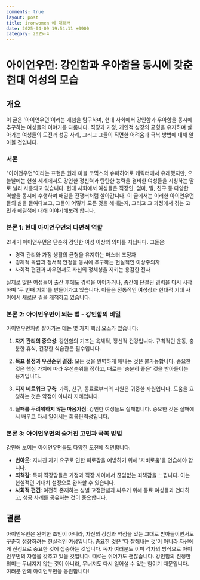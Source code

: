 ```yaml
---
comments: true
layout: post
title: ironwomen 에 대해서
date: 2025-04-09 19:54:11 +0900
category: 2025-4
---
```


# 아이언우먼: 강인함과 우아함을 동시에 갖춘 현대 여성의 모습

## 개요
이 글은 '아이언우먼'이라는 개념을 탐구하며, 현대 사회에서 강인함과 우아함을 동시에 추구하는 여성들의 이야기를 다룹니다. 직장과 가정, 개인적 성장의 균형을 유지하며 살아가는 여성들의 도전과 성공 사례, 그리고 그들이 직면한 어려움과 극복 방법에 대해 알아볼 것입니다.

### 서론
"아이언우먼"이라는 표현은 원래 마블 코믹스의 슈퍼히어로 캐릭터에서 유래했지만, 오늘날에는 현실 세계에서도 강인한 정신력과 탄탄한 능력을 겸비한 여성들을 지칭하는 말로 널리 사용되고 있습니다. 현대 사회에서 여성들은 직장인, 엄마, 딸, 친구 등 다양한 역할을 동시에 수행하며 매일을 전쟁터처럼 살아갑니다. 이 글에서는 이러한 아이언우먼들의 삶을 들여다보고, 그들이 어떻게 모든 것을 해내는지, 그리고 그 과정에서 겪는 고민과 해결책에 대해 이야기해보려 합니다.

### 본론 1: 현대 아이언우먼의 다면적 역할
21세기 아이언우먼은 단순히 강인한 여성 이상의 의미를 지닙니다. 그들은:
- 경력 관리와 가정 생활의 균형을 유지하는 마스터 조정자
- 경제적 독립과 정서적 안정을 동시에 추구하는 현실적인 이상주의자
- 사회적 편견과 싸우면서도 자신의 정체성을 지키는 용감한 전사

실제로 많은 여성들이 출산 후에도 경력을 이어가거나, 중간에 단절된 경력을 다시 시작하며 '두 번째 기회'를 만들어가고 있습니다. 이들은 전통적인 여성상과 현대적 기대 사이에서 새로운 길을 개척하고 있습니다.

### 본론 2: 아이언우먼이 되는 법 - 강인함의 비밀
아이언우먼처럼 살아가는 데는 몇 가지 핵심 요소가 있습니다:

1. **자기 관리의 중요성**: 강인함의 기초는 육체적, 정신적 건강입니다. 규칙적인 운동, 충분한 휴식, 건강한 식습관은 필수입니다.

2. **목표 설정과 우선순위 결정**: 모든 것을 완벽하게 해내는 것은 불가능합니다. 중요한 것은 핵심 가치에 따라 우선순위를 정하고, 때로는 '충분히 좋은' 것을 받아들이는 용기입니다.

3. **지지 네트워크 구축**: 가족, 친구, 동료로부터의 지원은 귀중한 자원입니다. 도움을 요청하는 것은 약점이 아니라 지혜입니다.

4. **실패를 두려워하지 않는 마음가짐**: 강인한 여성들도 실패합니다. 중요한 것은 실패에서 배우고 다시 일어서는 회복탄력성입니다.

### 본론 3: 아이언우먼의 숨겨진 고민과 극복 방법
강인해 보이는 아이언우먼들도 다양한 도전에 직면합니다:

- **번아웃**: 지나친 자기 요구로 인한 피로감을 예방하기 위해 '자비로움'을 연습해야 합니다.
- **죄책감**: 특히 직장맘들은 가정과 직장 사이에서 끊임없는 죄책감을 느낍니다. 이는 현실적인 기대치 설정으로 완화할 수 있습니다.
- **사회적 편견**: 여전히 존재하는 성별 고정관념과 싸우기 위해 동료 여성들과 연대하고, 성공 사례를 공유하는 것이 중요합니다.

## 결론
아이언우먼은 완벽한 초인이 아니라, 자신의 강점과 약점을 있는 그대로 받아들이면서도 꾸준히 성장하려는 현실적인 여성입니다. 중요한 것은 '다 잘해내는 것'이 아니라 자신에게 진정으로 중요한 것에 집중하는 것입니다. 독자 여러분도 이미 각자의 방식으로 아이언우먼의 자질을 갖추고 있을 것입니다. 때로는 쉬어가도 괜찮습니다. 강인함의 진정한 의미는 무너지지 않는 것이 아니라, 무너져도 다시 일어설 수 있는 힘이기 때문입니다. 여러분 안의 아이언우먼을 응원합니다!